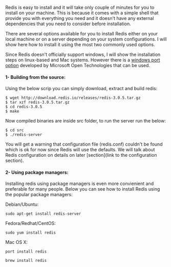 

Redis is easy to install and it will take only couple of minutes for you to install on your machine. This is because it comes with a simple shell that provide you with everything you need and it doesn't have any external dependencies that you need to consider before installation.
 
There are several options available for you to install Redis either on your local machine or on a server depending on your system configurations. I will show here how to install it using the most two commonly used options.

Since Redis doesn't officially support windows, I will show the installation steps on linux-based and Mac systems. However there is a [windows port option](https://github.com/MSOpenTech/redis) developed by Microsoft Open Technologies that can be used.


#### 1- Building from the source:
Using the below scrip you can simply download, extract and build redis:

```
$ wget http://download.redis.io/releases/redis-3.0.5.tar.gz
$ tar xzf redis-3.0.5.tar.gz
$ cd redis-3.0.5
$ make

```

Now compiled binaries are inside src folder, to run the server run the below:

```
$ cd src
$ ./redis-server

```

You will get  a warning that configuration file (redis.conf) couldn't be found which is ok for now since Redis will use the defaults. We will talk about Redis configuration on details on later [section](link to the configuration section).

#### 2- Using package managers:
Installing redis using package managers is even more convienient and preferable for many people. Below you can see how to install Redis using the popular package managers:

Debian/Ubuntu:

```sudo apt-get install redis-server
```Fedora/Redhat/CentOS:

```
sudo yum install redis

```Mac OS X:

```
port install redis

```

```
brew install redis```